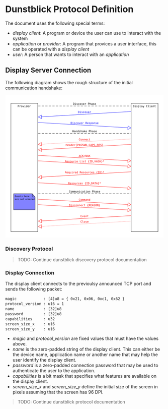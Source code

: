 # Dunstblick Protocol Definition

The document uses the following special terms:
- *display client*: A program or device the user can use to interact with the system
- *application* or *provider*: A program that provices a user interface, this can be operated with a *display client*
- *user*: A person that wants to interact with an *application*

## Display Server Connection

The following diagram shows the rough structure of the initial communication 
handshake:

![Sequence Diagram](../img/dunstblick-handshake.svg)

### Discovery Protocol

> TODO: Continue dunstblick discovery protocol documentation

### Display Connection

The display client connects to the previoulsy announced TCP port and sends the following packet:

```
magic            : [4]u8 = { 0x21, 0x06, 0xc1, 0x62 }
protocol_version : u16 = 1
name             : [32]u8
password         : [32]u8
capabilities     : u32
screen_size_x    : u16
screen_size_y    : u16
```

- *magic* and *protocol_version* are fixed values that must have the values above.
- *name* is the zero-padded string of the display client. This can either be the device
name, application name or another name that may help the user identify the display client.
- *password* is a zero-padded connection password that may be used to authenticate the user
  to the application.
- *capabilities* is a bit mask that specifies what features are available on the dispay client.
- *screen_size_x* and *screen_size_y* define the initial size of the screen in pixels assuming that the screen has 96 DPI.

> TODO:  Continue dunstblick protocol documentation